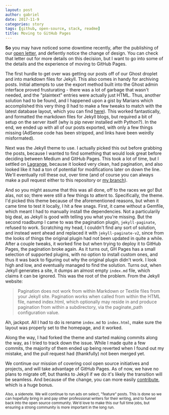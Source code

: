 ```yaml
---
layout: post
author: gabriel
date: 2017-11-9
categories: story
tags: [github, open-source, stack, readme]
title: Moving to GitHub Pages
---
```


**So** you may have noticed some downtime recently, after the publishing of our
[open letter](https://gist.github.com/gmemstr/d5f493bbf92978dacd6eeb5f131e5541),
and defiently notice the change of design. You can check that letter out
for more details on this decision, but I want to go into some of the details
and the experience of moving to GitHub Pages.

The first hurdle to get over was getting our posts off of our Ghost droplet and 
into markdown files for Jekyll. This also comes in handy for archiving posts. Initial
attempts to use the export method built into the Ghost admin interface proved frusturating - there
was a lot of garbage that wasn't needed, and the "plaintext" entries were actually just HTML.
Thus, another solution had to be found, and I happened upon a gist by Marians which
accomplished this very thing (I had to make a few tweaks to match with the latest
database layout, which you can find [here](https://gist.github.com/gmemstr/0008acc9037dabafcf9f838f7018e5fd0)).
This worked fantastically, and formatted the markdown files for Jekyll blogs, but required
a bit of setup on the server itself (why is pip never installed _with_ Python?). In the end,
we ended up with all of our posts exported, with only a few things missing (AdSense code has
been stripped, and links have been weirdly misformated).

Next was the Jekyll theme to use. I actually picked this out before grabbing the posts,
because I wanted to find something that would look great before deciding between Medium and
GitHub Pages. This took a lot of time, but I settled on [Lagrange](https://github.com/LeNPaul/Lagrange),
because it looked very clean, had pagination, and also looked like it had a ton of potential
for modifications later on down the line. We'll eventually roll these out, over time (and of course
you can always make a pull request either to this repository or [my branch](https://github.com/gmemstr/Lagrange/)).

And so you might assume that this was all done, off to the races we go! But alas, not so; there were still
a few things to attent to. Specifically, the theme. I'd picked this theme because of the aforementioned
reasons, but when it came time to test it locally, I hit a few snags. First, it came without a Gemfile,
which meant I had to manually install the dependencies. Not a particularily big deal, as Jekyll is 
good with telling you what you're missing. But the second roadbump I came to was the pagination plugin,
`jekyll-paginate`, refused to work. Scratching my head, I couldn't find any sort of solution, and
instead went ahead and replaced it with `jekyll-paginate-v2`, since from the looks of things
the original plugin had not been updated in quite a while. After a couple tweaks, it worked fine but
when trying to deploy it to GitHub Pages, the pagination broke again. As it turns out, GH Pages
has a small selection of supported plugins, with no option to install custom ones, and thus it
was back to figuring out why the original plugin didn't work. I look high and low, and eventually managed
to find the solution. Turns out, when Jekyll generates a site, it dumps an almost empty `index.md` file,
which claims it can be ignored. This was the root of the problem. From the Jekyll website:

> Pagination does not work from within Markdown or Textile files from your Jekyll site. Pagination works when called from within the HTML file, named index.html, which optionally may reside in and produce pagination from within a subdirectory, via the paginate_path configuration value. 

Ah, jackpot. All I had to do is rename `index.md` to `index.html`, make sure the layout was properly set to the homepage,
and it worked.

Along the way, I had forked the theme and started making commits along the way, as I tried to track
down the issue. While I made quite a few commits, the majority of them ended up being reverted when
I found out my mistake, and the pull request had (thankfully) not been merged yet.

We continue our mission of covering cool open source initiatives and projects, and will take
advantage of GitHub Pages. As of now, we have no plans to migrate off, but thanks to Jekyll
if we do it's likely the transition will be seamless. And because of the change, you can 
more easily [contribute](https://gitgalaxy.github.io/menu/contribute.html), which is a huge
bonus.

<small>Also, a sidenote. We will continue to run ads on select, "feature" posts. This is
done so we can hopefully bring in and pay other professional writers for their writing,
and to funnel back into the open source community. We'd love to make this our
full time jobs, but ensuring a strong community is more important in the long run.</small>